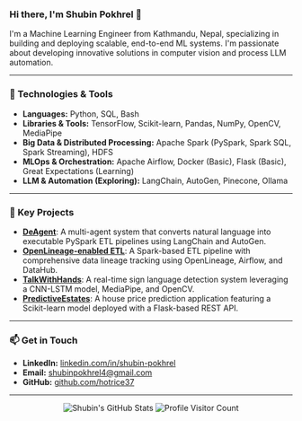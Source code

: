 ### Hi there, I'm Shubin Pokhrel 👋

I'm a Machine Learning Engineer from Kathmandu, Nepal, specializing in building and deploying scalable, end-to-end ML systems. I'm passionate about developing innovative solutions in computer vision and process LLM automation.

-----

### 🔧 Technologies & Tools

  - **Languages:** Python, SQL, Bash
  - **Libraries & Tools:** TensorFlow, Scikit-learn, Pandas, NumPy, OpenCV, MediaPipe
  - **Big Data & Distributed Processing:** Apache Spark (PySpark, Spark SQL, Spark Streaming), HDFS
  - **MLOps & Orchestration:** Apache Airflow, Docker (Basic), Flask (Basic), Great Expectations (Learning)
  - **LLM & Automation (Exploring):** LangChain, AutoGen, Pinecone, Ollama

-----

### 🚀 Key Projects

  - **[DeAgent](https://github.com/hotrice37/deagent)**: A multi-agent system that converts natural language into executable PySpark ETL pipelines using LangChain and AutoGen.
  - **[OpenLineage-enabled ETL](https://github.com/hotrice37/openlineage-airflow)**: A Spark-based ETL pipeline with comprehensive data lineage tracking using OpenLineage, Airflow, and DataHub.
  - **[TalkWithHands](https://github.com/hotrice37/TalkWithHands)**: A real-time sign language detection system leveraging a CNN-LSTM model, MediaPipe, and OpenCV.
  - **[PredictiveEstates](https://github.com/hotrice37/PredictiveEstates)**: A house price prediction application featuring a Scikit-learn model deployed with a Flask-based REST API.

-----

### 📫 Get in Touch

  - **LinkedIn:** [linkedin.com/in/shubin-pokhrel](https://linkedin.com/in/shubin-pokhrel)
  - **Email:** [shubinpokhrel4@gmail.com](mailto:shubinpokhrel4@gmail.com)
  - **GitHub:** [github.com/hotrice37](https://github.com/hotrice37)

-----

<p align="center">
<img src="[https://github-readme-stats.vercel.app/api?username=hotrice37\&show\_icons=true\&theme=radical](https://www.google.com/search?q=https://github-readme-stats.vercel.app/api%3Fusername%3Dhotrice37%26show_icons%3Dtrue%26theme%3Dradical)" alt="Shubin's GitHub Stats" />
<img src="[https://komarev.com/ghpvc/?username=hotrice37\&color=blueviolet](https://www.google.com/search?q=https://komarev.com/ghpvc/%3Fusername%3Dhotrice37%26color%3Dblueviolet)" alt="Profile Visitor Count" />
</p>

